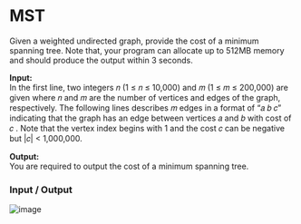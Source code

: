 # MST

Given a weighted undirected graph, provide the cost of a minimum spanning tree. Note that, your program can allocate up to 512MB memory and should produce the output within 3 seconds. <br>

<b>Input:</b> <br> 
In the first line, two integers 𝑛 (1 ≤ 𝑛 ≤ 10,000) and 𝑚 (1 ≤ 𝑚 ≤ 200,000) are given where 𝑛
and 𝑚 are the number of vertices and edges of the graph, respectively. The following lines describes
𝑚 edges in a format of “𝑎 𝑏 𝑐” indicating that the graph has an edge between vertices 𝑎 and 𝑏 with
cost of 𝑐 . Note that the vertex index begins with 1 and the cost 𝑐 can be negative but |𝑐| <
1,000,000. <br>

<b>Output:</b> <br>
You are required to output the cost of a minimum spanning tree. <br>

### Input / Output
![image](https://user-images.githubusercontent.com/81274632/214039870-eb62e5ab-1d07-4383-8f23-0b44867c1bcc.png)
